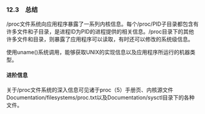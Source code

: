 ### 12.3　总结

/proc文件系统向应用程序暴露了一系列内核信息。每个/proc/PID子目录都包含有许多文件和子目录，是进程ID为PID的进程提供的相关信息。/proc目录下的其他许多文件和目录，则暴露了应用程序可以读取，有时还可以修改的系统级信息。

使用uname()系统调用，能够获取UNIX的实现信息以及应用程序所运行的机器类型。

#### 进阶信息

关于/proc文件系统的深入信息可见诸于proc（5）手册页、内核源文件Documentation/filesystems/proc.txt以及Documentation/sysctl目录下的各种文件。


